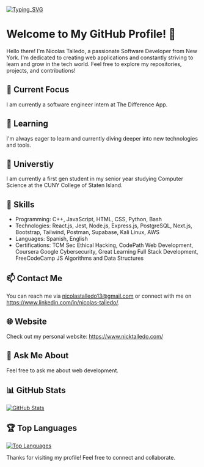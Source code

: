 

[![Typing_SVG](https://readme-typing-svg.herokuapp.com?font=Fira+Code&pause=1000&width=435&lines=Hi!+I'm+Nick+Talledo;Full+Stack+Development;Computer+Science+Undergraduate;Software+Developer;Web+Designer)](https://github.com/NickTalledo)
# Welcome to My GitHub Profile! 👋

Hello there! I'm Nicolas Talledo, a passionate Software Developer from New York. I'm dedicated to creating web applications and constantly striving to learn and grow in the tech world. Feel free to explore my repositories, projects, and contributions!

## 🔭 Current Focus

I am currently a software engineer intern at The Difference App.

## 🌱 Learning

I'm always eager to learn and currently diving deeper into new technologies and tools.

## 💼 Universtiy

I am currently a first gen student in my senior year studying Computer Science at the CUNY College of Staten Island.

## 🚀 Skills

- Programming: C++, JavaScript, HTML, CSS, Python, Bash
- Technologies: React.js, Jest, Node.js, Express.js, PostgreSQL, Next.js, Bootstrap, Tailwind, Postman, Supabase, Kali Linux, AWS
- Languages: Spanish, English
- Certifications: TCM Sec Ethical Hacking, CodePath Web Development, Coursera Google Cybersecurity, Great Learning Full Stack Development, FreeCodeCamp JS Algorithms and Data Structures


## 📫 Contact Me

You can reach me via nicolastalledo13@gmail.com or connect with me on https://www.linkedin.com/in/nicolas-talledo/.

## 🌐 Website

Check out my personal website: https://www.nicktalledo.com/

## 💬 Ask Me About

Feel free to ask me about web development.

## 📊 GitHub Stats

[![GitHub Stats](https://github-readme-stats.vercel.app/api?username=NickTalledo&show_icons=true&rank_icon=github&theme=radical)](https://github.com/NickTalledo)


## 🏆 Top Languages

[![Top Languages](https://github-readme-stats.vercel.app/api/top-langs/?username=NickTalledo&layout=donut&theme=radical)](https://github.com/NickTalledo)


Thanks for visiting my profile! Feel free to connect and collaborate.
